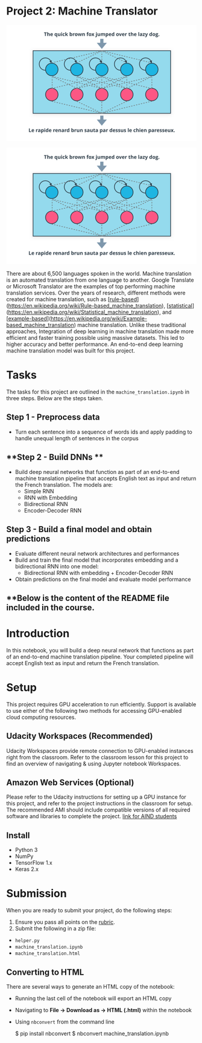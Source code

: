 # **Project 2: Machine Translator**

![Machine translator](../images/machine_translator.png)
<p align="center">
          <img src="../images/machine_translator.png" width="600"/>
</p>

There are about 6,500 languages spoken in the world. Machine translation is an automated translation from one language to another. Google Translate or Microsoft Translator are the examples of top performing machine translation services. Over the years of research, different methods were created for machine translation, such as [[rule-based](https://en.wikipedia.org/wiki/Rule-based_machine_translation)](https://en.wikipedia.org/wiki/Rule-based_machine_translation), [[statistical](https://en.wikipedia.org/wiki/Statistical_machine_translation)](https://en.wikipedia.org/wiki/Statistical_machine_translation), and [[example-based](https://en.wikipedia.org/wiki/Example-based_machine_translation)](https://en.wikipedia.org/wiki/Example-based_machine_translation) machine translation. Unlike these traditional approaches, Integration of deep learning in machine translation made more efficient and faster training possible using massive datasets. This led to higher accuracy and better performance. An end-to-end deep learning machine translation model was built for this project.   


# **Tasks**

The tasks for this project are outlined in the `machine_translation.ipynb` in three steps. Below are the steps taken.


## **Step 1 - Preprocess data**



*   Turn each sentence into a sequence of words ids and apply padding to handle unequal length of sentences in the corpus


## **Step 2 - Build DNNs **



*   Build deep neural networks that function as part of an end-to-end machine translation pipeline that accepts English text as input and return the French translation. The models are:
    *   Simple RNN
    *   RNN with Embedding
    *   Bidirectional RNN
    *   Encoder-Decoder RNN


## **Step 3 - Build a final model and obtain predictions**



*   Evaluate different neural network architectures and performances
*   Build and train the final model that incorporates embedding and a bidirectional RNN into one model:
    *   Bidirectional RNN with embedding + Encoder-Decoder RNN  
*   Obtain predictions on the final model and evaluate model performance

## **Below is the content of the README file included in the course.

# Introduction
In this notebook, you will build a deep neural network that functions as part of an end-to-end machine translation pipeline. Your completed pipeline will accept English text as input and return the French translation.

# Setup

This project requires GPU acceleration to run efficiently. Support is available to use either of the following two methods for accessing GPU-enabled cloud computing resources.

## Udacity Workspaces (Recommended)

Udacity Workspaces provide remote connection to GPU-enabled instances right from the classroom. Refer to the classroom lesson for this project to find an overview of navigating & using Jupyter notebook Workspaces.

## Amazon Web Services (Optional)

Please refer to the Udacity instructions for setting up a GPU instance for this project, and refer to the project instructions in the classroom for setup. The recommended AMI should include compatible versions of all required software and libraries to complete the project. [link for AIND students](https://classroom.udacity.com/nanodegrees/nd889/parts/16cf5df5-73f0-4afa-93a9-de5974257236/modules/53b2a19e-4e29-4ae7-aaf2-33d195dbdeba/lessons/2df3b94c-4f09-476a-8397-e8841b147f84/project)

## Install
- Python 3
- NumPy
- TensorFlow 1.x
- Keras 2.x

# Submission
When you are ready to submit your project, do the following steps:
1. Ensure you pass all points on the [rubric](https://review.udacity.com/#!/rubrics/1004/view).
2. Submit the following in a zip file:
  - `helper.py`
  - `machine_translation.ipynb`
  - `machine_translation.html`

## Converting to HTML

There are several ways to generate an HTML copy of the notebook:

 - Running the last cell of the notebook will export an HTML copy

 - Navigating to **File -> Download as -> HTML (.html)** within the notebook

 - Using `nbconvert` from the command line

    $ pip install nbconvert
    $ nbconvert machine_translation.ipynb
